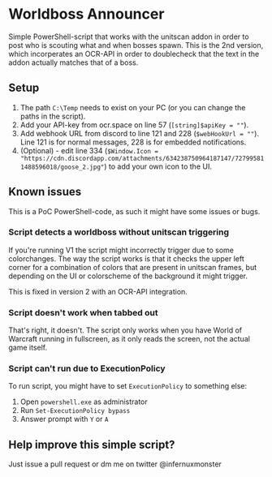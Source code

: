 # Worldboss Announcer

Simple PowerShell-script that works with the unitscan addon in order to post who is scouting what and when bosses spawn. This is the 2nd version, which incorperates an OCR-API in order to doublecheck that the text in the addon actually matches that of a boss. 

## Setup

1. The path `C:\Temp` needs to exist on your PC (or you can change the paths in the script).
2. Add your API-key from ocr.space on line 57 (`[string]$apiKey = ""`).
3. Add webhook URL from discord to line 121 and 228 (`$webHookUrl = ""`). Line 121 is for normal messages, 228 is for embedded notifications.
4. (Optional) - edit line 334 (`$Window.Icon = "https://cdn.discordapp.com/attachments/634238750964187147/727995811488596018/goose_2.jpg"`) to add your own icon to the UI.

## Known issues

This is a PoC PowerShell-code, as such it might have some issues or bugs.

### Script detects a worldboss without unitscan triggering

If you're running V1 the script might incorrectly trigger due to some colorchanges. The way the script works is that it checks the upper left corner for a combination of colors that are present in unitscan frames, but depending on the UI or colorscheme of the background it might trigger. 

This is fixed in version 2 with an OCR-API integration.

### Script doesn't work when tabbed out

That's right, it doesn't. The script only works when you have World of Warcraft running in fullscreen, as it only reads the screen, not the actual game itself.

### Script can't run due to ExecutionPolicy

To run script, you might have to set `ExecutionPolicy` to something else:

1. Open `powershell.exe` as administrator
2. Run `Set-ExecutionPolicy bypass`
3. Answer prompt with `Y` or `A`

## Help improve this simple script?

Just issue a pull request or dm me on twitter @infernuxmonster
